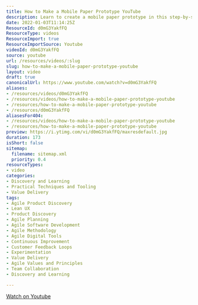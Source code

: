 ```yaml
---
title: How to Make a Mobile Paper Prototype YouTube
description: Learn to create a mobile paper prototype in this step-by-step YouTube tutorial, perfect for designers looking to visualise their app ideas quickly!
date: 2022-01-03T11:14:25Z
ResourceId: d0mG3YakfFQ
ResourceType: videos
ResourceImport: true
ResourceImportSource: Youtube
videoId: d0mG3YakfFQ
source: youtube
url: /resources/videos/:slug
slug: how-to-make-a-mobile-paper-prototype-youtube
layout: video
draft: true
canonicalUrl: https://www.youtube.com/watch?v=d0mG3YakfFQ
aliases:
- /resources/videos/d0mG3YakfFQ
- /resources/videos/how-to-make-a-mobile-paper-prototype-youtube
- /resources/how-to-make-a-mobile-paper-prototype-youtube
- /resources/d0mG3YakfFQ
aliasesFor404:
- /resources/videos/how-to-make-a-mobile-paper-prototype-youtube
- /resources/how-to-make-a-mobile-paper-prototype-youtube
preview: https://i.ytimg.com/vi/d0mG3YakfFQ/maxresdefault.jpg
duration: 173
isShort: false
sitemap:
  filename: sitemap.xml
  priority: 0.4
resourceTypes:
- video
categories:
- Discovery and Learning
- Practical Techniques and Tooling
- Value Delivery
tags:
- Agile Product Discovery
- Lean UX
- Product Discovery
- Agile Planning
- Agile Software Development
- Agile Methodology
- Agile Digital Tools
- Continuous Improvement
- Customer Feedback Loops
- Experimentation
- Value Delivery
- Agile Values and Principles
- Team Collaboration
- Discovery and Learning

---
```

 [Watch on Youtube](https://www.youtube.com/watch?v=d0mG3YakfFQ)
